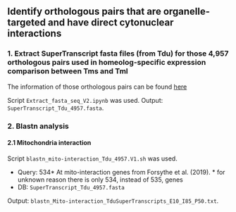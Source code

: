 ## Identify orthologous pairs that are organelle-targeted and have direct cytonuclear interactions


### 1. Extract SuperTranscript fasta files (from Tdu) for those 4,957 orthologous pairs used in homeolog-specific expression comparison between Tms and Tml

The information of those orthologous pairs can be found [here](https://github.com/GatorShan/Tragopogon-Inflorescence-RNA-seq-Analysis/tree/master/Polyploid_alignment/Homeolog-specific-expression_Tms-Tml_Compare)

Script `Extract_fasta_seq_V2.ipynb` was used. Output: `SuperTranscript_Tdu_4957.fasta`.

### 2. Blastn analysis
#### 2.1 Mitochondria interaction

Script `blastn_mito-interaction_Tdu_4957.V1.sh` was used.
  - Query: 534* At mito-interaction genes from Forsythe et al. (2019). * for unknown reason there is only 534, instead of 535, genes
  - DB: `SuperTranscript_Tdu_4957.fasta`

Output: `blastn_Mito-interaction_TduSuperTranscripts_E10_I85_P50.txt`.

